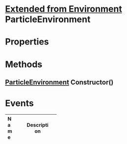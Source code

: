 # [Extended from Environment](Environment.md) ParticleEnvironment 
 
# Properties



# Methods

## [ParticleEnvironment](ParticleEnvironment.md) Constructor() 
 

# Events
|<div style="width:20%; max-size: 20%">Name</div>|<div style="width:80%; max-size: 80%">Description</div>|
|---|---|



